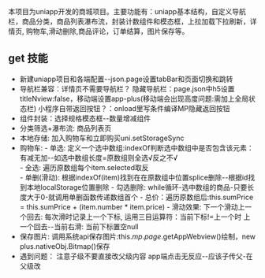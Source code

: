 本项目为uniapp开发的商城项目。主要功能有：uniapp基本结构，自定义导航栏，商品分类，商品列表瀑布流，封装计数组件和模态框，上拉加载下拉刷新，详情页, 购物车,滑动删除,商品评论，订单结算，图片保存等。
## get 技能
- 新建uniapp项目和各端配置--json.page设置tabBar和页面切换和跳转
- 导航栏兼容：详情页不需要导航栏？ 隐藏导航栏：page.json中h5设置titleNview:false，移动端设置app-plus(移动端会出现高度问题:需加上全局状态栏)
             小程序自带返回按钮？：onload里写条件编译MP隐藏返回按钮
- 组件封装：选择规格模态框--数量增减组件
- 分类筛选+瀑布流: 商品列表页
- 本地存储: 加入购物车和立即购买uni.setStorageSync
- 购物车: 
         - 单选: 定义一个选中数组:indexOf判断选中数组中是否包含该元素：有减无加--如选中数组长度=原数组则全选√反之不√  
         - 全选: 遍历原数组每个item.selected取反  
         - 单删(滑动): 根据indexOf(item)找到在在原数组中位置splice删除--根据id找到本地localStorage位置删除
         - 勾选删除:  while循环-选中数组的商品-只要长度大于0-就调用单删函数传递数组首个
         - 总价：遍历原数组后:this.sumPrice = this.sumPrice + (item.number * item.price)
		 - 滑动效果: 下一个滑动上一个回去: 每次滑时记录上一个下标, 运用三目运算符：当前下标!=上一个时 上一个回去--当前右滑:  当前下标置空null
- 保存图片: 调用系统api保存图片:this.$mp.page.$getAppWebview()绘制，new plus.nativeObj.Bitmap()保存
- 遇到问题： 注意子级不要直接改父级内容 app端点击无反应--应该子传父-在父级改

